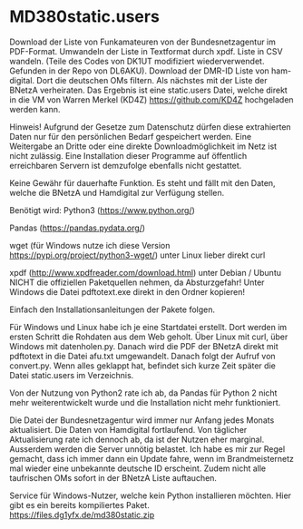 # MD380static.users
Download der Liste von Funkamateuren von der Bundesnetzagentur im PDF-Format. Umwandeln der Liste in Textformat durch xpdf. Liste in CSV wandeln. (Teile des Codes von DK1UT modifiziert wiederverwendet. Gefunden in der Repo von DL6AKU). Download der DMR-ID Liste von ham-digital. Dort die deutschen OMs filtern. Als nächstes mit der Liste der BNetzA verheiraten. Das Ergebnis ist eine static.users Datei, welche direkt in die VM von Warren Merkel (KD4Z) https://github.com/KD4Z hochgeladen werden kann.

Hinweis! Aufgrund der Gesetze zum Datenschutz dürfen diese extrahierten Daten nur für den persönlichen Bedarf gespeichert werden. Eine Weitergabe an Dritte oder eine direkte Downloadmöglichkeit im Netz ist nicht zulässig. Eine Installation dieser Programme auf öffentlich erreichbaren Servern ist demzufolge ebenfalls nicht gestattet.

Keine Gewähr für dauerhafte Funktion. Es steht und fällt mit den Daten, welche die BNetzA und Hamdigital zur Verfügung stellen.

Benötigt wird:
Python3 (https://www.python.org/)

Pandas (https://pandas.pydata.org/)

wget (für Windows nutze ich diese Version https://pypi.org/project/python3-wget/)
unter Linux lieber direkt curl

xpdf (http://www.xpdfreader.com/download.html) unter Debian / Ubuntu NICHT die offiziellen Paketquellen nehmen, da Absturzgefahr!
Unter Windows die Datei pdftotext.exe direkt in den Ordner kopieren!

Einfach den Installationsanleitungen der Pakete folgen.

Für Windows und Linux habe ich je eine Startdatei erstellt. Dort werden im ersten Schritt die Rohdaten aus dem Web geholt. Über Linux mit curl, über Windows mit datenholen.py. Danach wird die PDF der BNetzA direkt mit pdftotext in die Datei afu.txt umgewandelt. Danach folgt der Aufruf von convert.py. Wenn alles geklappt hat, befindet sich kurze Zeit später die Datei static.users im Verzeichnis.

Von der Nutzung von Python2 rate ich ab, da Pandas für Python 2 nicht mehr weiterentwickelt wurde und die Installation nicht mehr funktioniert.

Die Datei der Bundesnetzagentur wird immer nur Anfang jedes Monats aktualisiert. Die Daten von Hamdigital fortlaufend. Von täglicher Aktualisierung rate ich dennoch ab, da ist der Nutzen eher marginal. Ausserdem werden die Server unnötig belastet. Ich habe es mir zur Regel gemacht, dass ich immer dann ein Update fahre, wenn im Brandmeisternetz mal wieder eine unbekannte deutsche ID erscheint. Zudem nicht alle taufrischen OMs sofort in der BNetzA Liste auftauchen.

Service für Windows-Nutzer, welche kein Python installieren möchten. Hier gibt es ein bereits kompiliertes Paket. https://files.dg1yfx.de/md380static.zip
